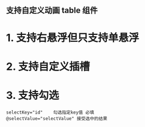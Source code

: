 ## 支持自定义动画 table 组件

# 1. 支持右悬浮但只支持单悬浮

# 2. 支持自定义插槽

# 3. 支持勾选

    selectKey="id"    勾选指定key值 必填
    @selectValue="selectValue" 接受选中的结果
